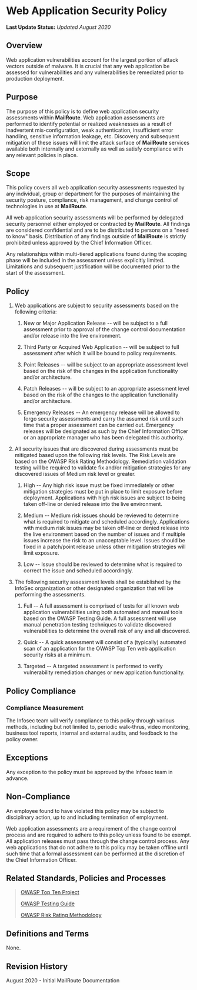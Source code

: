 # Web Application Security Policy

**Last Update Status:** *Updated August 2020*

## Overview

Web application vulnerabilities account for the largest portion of
attack vectors outside of malware. It is crucial that any web
application be assessed for vulnerabilities and any vulnerabilities be
remediated prior to production deployment.

## Purpose

The purpose of this policy is to define web application security
assessments within **MailRoute**. Web application assessments are
performed to identify potential or realized weaknesses as a result of
inadvertent mis-configuration, weak authentication, insufficient error
handling, sensitive information leakage, etc. Discovery and subsequent
mitigation of these issues will limit the attack surface of
**MailRoute** services available both internally and externally as well
as satisfy compliance with any relevant policies in place.

## Scope

This policy covers all web application security assessments requested by
any individual, group or department for the purposes of maintaining the
security posture, compliance, risk management, and change control of
technologies in use at **MailRoute**.

All web application security assessments will be performed by delegated
security personnel either employed or contracted by **MailRoute**. All
findings are considered confidential and are to be distributed to
persons on a "need to know" basis. Distribution of any findings outside
of **MailRoute** is strictly prohibited unless approved by the Chief
Information Officer.

Any relationships within multi-tiered applications found during the
scoping phase will be included in the assessment unless explicitly
limited. Limitations and subsequent justification will be documented
prior to the start of the assessment.

## Policy

1. Web applications are subject to security assessments based on the
following criteria:

    1.  New or Major Application Release -- will be subject to a full
     assessment prior to approval of the change control documentation
     and/or release into the live environment.

    1.  Third Party or Acquired Web Application -- will be subject to full
    assessment after which it will be bound to policy requirements.

    1.  Point Releases -- will be subject to an appropriate assessment level
    based on the risk of the changes in the application functionality
    and/or architecture.

    1.  Patch Releases -- will be subject to an appropriate assessment level
    based on the risk of the changes to the application functionality
    and/or architecture.

    1.  Emergency Releases -- An emergency release will be allowed to forgo
    security assessments and carry the assumed risk until such time that
    a proper assessment can be carried out. Emergency releases will be
    designated as such by the Chief Information Officer or an
    appropriate manager who has been delegated this authority.

1. All security issues that are discovered during assessments must be
mitigated based upon the following risk levels. The Risk Levels are
based on the OWASP Risk Rating Methodology. Remediation validation
testing will be required to validate fix and/or mitigation strategies
for any discovered issues of Medium risk level or greater.

    1.  High -- Any high risk issue must be fixed immediately or other
    mitigation strategies must be put in place to limit exposure before
    deployment. Applications with high risk issues are subject to being
    taken off-line or denied release into the live environment.

    1.  Medium -- Medium risk issues should be reviewed to determine what is
    required to mitigate and scheduled accordingly. Applications with
    medium risk issues may be taken off-line or denied release into the
    live environment based on the number of issues and if multiple
    issues increase the risk to an unacceptable level. Issues should be
    fixed in a patch/point release unless other mitigation strategies
    will limit exposure.

    1.  Low -- Issue should be reviewed to determine what is required to
    correct the issue and scheduled accordingly.

1. The following security assessment levels shall be established by the
InfoSec organization or other designated organization that will be
performing the assessments.

    1.  Full -- A full assessment is comprised of tests for all known web
    application vulnerabilities using both automated and manual tools
    based on the OWASP Testing Guide. A full assessment will use manual
    penetration testing techniques to validate discovered
    vulnerabilities to determine the overall risk of any and all
    discovered.

    1.  Quick -- A quick assessment will consist of a (typically) automated
    scan of an application for the OWASP Top Ten web application
    security risks at a minimum.

    1.  Targeted -- A targeted assessment is performed to verify
    vulnerability remediation changes or new application functionality.


## Policy Compliance

### Compliance Measurement

The Infosec team will verify compliance to this policy through various
methods, including but not limited to, periodic walk-thrus, video
monitoring, business tool reports, internal and external audits, and
feedback to the policy owner.

## Exceptions

Any exception to the policy must be approved by the Infosec team in
advance.

## Non-Compliance

An employee found to have violated this policy may be subject to
disciplinary action, up to and including termination of employment.

Web application assessments are a requirement of the change control
process and are required to adhere to this policy unless found to be
exempt. All application releases must pass through the change control
process. Any web applications that do not adhere to this policy may be
taken offline until such time that a formal assessment can be performed
at the discretion of the Chief Information Officer.

## Related Standards, Policies and Processes

> [OWASP Top Ten
> Project](http://www.owasp.org/index.php/Category:OWASP_Top_Ten_Project)
>
> [OWASP Testing
> Guide](http://www.owasp.org/images/5/56/OWASP_Testing_Guide_v3.pdf)
>
> [OWASP Risk Rating
> Methodology](http://www.owasp.org/index.php/OWASP_Risk_Rating_Methodology)

## Definitions and Terms

None.

## Revision History

August 2020 - Initial MailRoute Documentation